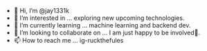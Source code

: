 - 👋 Hi, I’m @jay1331k
- 👀 I’m interested in ... exploring new upcoming technologies.
- 🌱 I’m currently learning ... machine learning and backend dev.
- 💞️ I’m looking to collaborate on ... I am just happy to be involved🥲.
- 📫 How to reach me ... ig-ruckthefules

<!---
jay1331k/jay1331k is a ✨ special ✨ repository because its `README.md` (this file) appears on your GitHub profile.
You can click the Preview link to take a look at your changes.
--->
